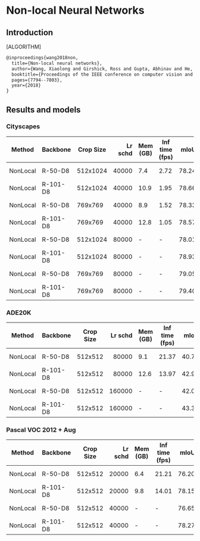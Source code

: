 # Non-local Neural Networks

## Introduction

[ALGORITHM]

```latex
@inproceedings{wang2018non,
  title={Non-local neural networks},
  author={Wang, Xiaolong and Girshick, Ross and Gupta, Abhinav and He, Kaiming},
  booktitle={Proceedings of the IEEE conference on computer vision and pattern recognition},
  pages={7794--7803},
  year={2018}
}
```

## Results and models

### Cityscapes

|  Method  | Backbone | Crop Size | Lr schd | Mem (GB) | Inf time (fps) | mIoU  | mIoU(ms+flip) |                                                                                                                                                                                                           download                                                                                                                                                                                                           |
|----------|----------|-----------|--------:|----------|----------------|------:|---------------|------------------------------------------------------------------------------------------------------------------------------------------------------------------------------------------------------------------------------------------------------------------------------------------------------------------------------------------------------------------------------------------------------------------------------|
| NonLocal | R-50-D8  | 512x1024  |   40000 |      7.4 |           2.72 | 78.24 | -             | [model](https://download.openmmlab.com/mmsegmentation/v0.5/nonlocal_net/nonlocal_r50-d8_512x1024_40k_cityscapes/nonlocal_r50-d8_512x1024_40k_cityscapes_20200605_210748-c75e81e3.pth) &#124; [log](https://download.openmmlab.com/mmsegmentation/v0.5/nonlocal_net/nonlocal_r50-d8_512x1024_40k_cityscapes/nonlocal_r50-d8_512x1024_40k_cityscapes_20200605_210748.log.json)     |
| NonLocal | R-101-D8 | 512x1024  |   40000 |     10.9 |           1.95 | 78.66 | -             | [model](https://download.openmmlab.com/mmsegmentation/v0.5/nonlocal_net/nonlocal_r101-d8_512x1024_40k_cityscapes/nonlocal_r101-d8_512x1024_40k_cityscapes_20200605_210748-d63729fa.pth) &#124; [log](https://download.openmmlab.com/mmsegmentation/v0.5/nonlocal_net/nonlocal_r101-d8_512x1024_40k_cityscapes/nonlocal_r101-d8_512x1024_40k_cityscapes_20200605_210748.log.json) |
| NonLocal | R-50-D8  | 769x769   |   40000 |      8.9 |           1.52 | 78.33 |         79.92 | [model](https://download.openmmlab.com/mmsegmentation/v0.5/nonlocal_net/nonlocal_r50-d8_769x769_40k_cityscapes/nonlocal_r50-d8_769x769_40k_cityscapes_20200530_045243-82ef6749.pth) &#124; [log](https://download.openmmlab.com/mmsegmentation/v0.5/nonlocal_net/nonlocal_r50-d8_769x769_40k_cityscapes/nonlocal_r50-d8_769x769_40k_cityscapes_20200530_045243.log.json)         |
| NonLocal | R-101-D8 | 769x769   |   40000 |     12.8 |           1.05 | 78.57 |         80.29 | [model](https://download.openmmlab.com/mmsegmentation/v0.5/nonlocal_net/nonlocal_r101-d8_769x769_40k_cityscapes/nonlocal_r101-d8_769x769_40k_cityscapes_20200530_045348-8fe9a9dc.pth) &#124; [log](https://download.openmmlab.com/mmsegmentation/v0.5/nonlocal_net/nonlocal_r101-d8_769x769_40k_cityscapes/nonlocal_r101-d8_769x769_40k_cityscapes_20200530_045348.log.json)     |
| NonLocal | R-50-D8  | 512x1024  |   80000 | -        | -              | 78.01 | -             | [model](https://download.openmmlab.com/mmsegmentation/v0.5/nonlocal_net/nonlocal_r50-d8_512x1024_80k_cityscapes/nonlocal_r50-d8_512x1024_80k_cityscapes_20200607_193518-d6839fae.pth) &#124; [log](https://download.openmmlab.com/mmsegmentation/v0.5/nonlocal_net/nonlocal_r50-d8_512x1024_80k_cityscapes/nonlocal_r50-d8_512x1024_80k_cityscapes_20200607_193518.log.json)     |
| NonLocal | R-101-D8 | 512x1024  |   80000 | -        | -              | 78.93 | -             | [model](https://download.openmmlab.com/mmsegmentation/v0.5/nonlocal_net/nonlocal_r101-d8_512x1024_80k_cityscapes/nonlocal_r101-d8_512x1024_80k_cityscapes_20200607_183411-32700183.pth) &#124; [log](https://download.openmmlab.com/mmsegmentation/v0.5/nonlocal_net/nonlocal_r101-d8_512x1024_80k_cityscapes/nonlocal_r101-d8_512x1024_80k_cityscapes_20200607_183411.log.json) |
| NonLocal | R-50-D8  | 769x769   |   80000 | -        | -              | 79.05 |         80.68 | [model](https://download.openmmlab.com/mmsegmentation/v0.5/nonlocal_net/nonlocal_r50-d8_769x769_80k_cityscapes/nonlocal_r50-d8_769x769_80k_cityscapes_20200607_193506-1f9792f6.pth) &#124; [log](https://download.openmmlab.com/mmsegmentation/v0.5/nonlocal_net/nonlocal_r50-d8_769x769_80k_cityscapes/nonlocal_r50-d8_769x769_80k_cityscapes_20200607_193506.log.json)         |
| NonLocal | R-101-D8 | 769x769   |   80000 | -        | -              | 79.40 |         80.85 | [model](https://download.openmmlab.com/mmsegmentation/v0.5/nonlocal_net/nonlocal_r101-d8_769x769_80k_cityscapes/nonlocal_r101-d8_769x769_80k_cityscapes_20200607_183428-0e1fa4f9.pth) &#124; [log](https://download.openmmlab.com/mmsegmentation/v0.5/nonlocal_net/nonlocal_r101-d8_769x769_80k_cityscapes/nonlocal_r101-d8_769x769_80k_cityscapes_20200607_183428.log.json)     |

### ADE20K

|  Method  | Backbone | Crop Size | Lr schd | Mem (GB) | Inf time (fps) | mIoU  | mIoU(ms+flip) |                                                                                                                                                                                                   download                                                                                                                                                                                                   |
|----------|----------|-----------|--------:|----------|----------------|------:|--------------:|--------------------------------------------------------------------------------------------------------------------------------------------------------------------------------------------------------------------------------------------------------------------------------------------------------------------------------------------------------------------------------------------------------------|
| NonLocal | R-50-D8  | 512x512   |   80000 |      9.1 |          21.37 | 40.75 |         42.05 | [model](https://download.openmmlab.com/mmsegmentation/v0.5/nonlocal_net/nonlocal_r50-d8_512x512_80k_ade20k/nonlocal_r50-d8_512x512_80k_ade20k_20200615_015801-5ae0aa33.pth) &#124; [log](https://download.openmmlab.com/mmsegmentation/v0.5/nonlocal_net/nonlocal_r50-d8_512x512_80k_ade20k/nonlocal_r50-d8_512x512_80k_ade20k_20200615_015801.log.json)         |
| NonLocal | R-101-D8 | 512x512   |   80000 |     12.6 |          13.97 | 42.90 |         44.27 | [model](https://download.openmmlab.com/mmsegmentation/v0.5/nonlocal_net/nonlocal_r101-d8_512x512_80k_ade20k/nonlocal_r101-d8_512x512_80k_ade20k_20200615_015758-24105919.pth) &#124; [log](https://download.openmmlab.com/mmsegmentation/v0.5/nonlocal_net/nonlocal_r101-d8_512x512_80k_ade20k/nonlocal_r101-d8_512x512_80k_ade20k_20200615_015758.log.json)     |
| NonLocal | R-50-D8  | 512x512   |  160000 | -        | -              | 42.03 |         43.04 | [model](https://download.openmmlab.com/mmsegmentation/v0.5/nonlocal_net/nonlocal_r50-d8_512x512_160k_ade20k/nonlocal_r50-d8_512x512_160k_ade20k_20200616_005410-baef45e3.pth) &#124; [log](https://download.openmmlab.com/mmsegmentation/v0.5/nonlocal_net/nonlocal_r50-d8_512x512_160k_ade20k/nonlocal_r50-d8_512x512_160k_ade20k_20200616_005410.log.json)     |
| NonLocal | R-101-D8 | 512x512   |  160000 | -        | -              | 43.36 |         44.83 | [model](https://download.openmmlab.com/mmsegmentation/v0.5/nonlocal_net/nonlocal_r101-d8_512x512_160k_ade20k/nonlocal_r101-d8_512x512_160k_ade20k_20200616_003422-affd0f8d.pth) &#124; [log](https://download.openmmlab.com/mmsegmentation/v0.5/nonlocal_net/nonlocal_r101-d8_512x512_160k_ade20k/nonlocal_r101-d8_512x512_160k_ade20k_20200616_003422.log.json) |

### Pascal VOC 2012 + Aug

|  Method  | Backbone | Crop Size | Lr schd | Mem (GB) | Inf time (fps) | mIoU  | mIoU(ms+flip) |                                                                                                                                                                                                     download                                                                                                                                                                                                     |
|----------|----------|-----------|--------:|----------|----------------|------:|--------------:|------------------------------------------------------------------------------------------------------------------------------------------------------------------------------------------------------------------------------------------------------------------------------------------------------------------------------------------------------------------------------------------------------------------|
| NonLocal | R-50-D8  | 512x512   |   20000 |      6.4 |          21.21 | 76.20 |         77.12 | [model](https://download.openmmlab.com/mmsegmentation/v0.5/nonlocal_net/nonlocal_r50-d8_512x512_20k_voc12aug/nonlocal_r50-d8_512x512_20k_voc12aug_20200617_222613-07f2a57c.pth) &#124; [log](https://download.openmmlab.com/mmsegmentation/v0.5/nonlocal_net/nonlocal_r50-d8_512x512_20k_voc12aug/nonlocal_r50-d8_512x512_20k_voc12aug_20200617_222613.log.json)     |
| NonLocal | R-101-D8 | 512x512   |   20000 |      9.8 |          14.01 | 78.15 |         78.86 | [model](https://download.openmmlab.com/mmsegmentation/v0.5/nonlocal_net/nonlocal_r101-d8_512x512_20k_voc12aug/nonlocal_r101-d8_512x512_20k_voc12aug_20200617_222615-948c68ab.pth) &#124; [log](https://download.openmmlab.com/mmsegmentation/v0.5/nonlocal_net/nonlocal_r101-d8_512x512_20k_voc12aug/nonlocal_r101-d8_512x512_20k_voc12aug_20200617_222615.log.json) |
| NonLocal | R-50-D8  | 512x512   |   40000 | -        | -              | 76.65 |         77.47 | [model](https://download.openmmlab.com/mmsegmentation/v0.5/nonlocal_net/nonlocal_r50-d8_512x512_40k_voc12aug/nonlocal_r50-d8_512x512_40k_voc12aug_20200614_000028-0139d4a9.pth) &#124; [log](https://download.openmmlab.com/mmsegmentation/v0.5/nonlocal_net/nonlocal_r50-d8_512x512_40k_voc12aug/nonlocal_r50-d8_512x512_40k_voc12aug_20200614_000028.log.json)     |
| NonLocal | R-101-D8 | 512x512   |   40000 | -        | -              | 78.27 |         79.12 | [model](https://download.openmmlab.com/mmsegmentation/v0.5/nonlocal_net/nonlocal_r101-d8_512x512_40k_voc12aug/nonlocal_r101-d8_512x512_40k_voc12aug_20200614_000028-7e5ff470.pth) &#124; [log](https://download.openmmlab.com/mmsegmentation/v0.5/nonlocal_net/nonlocal_r101-d8_512x512_40k_voc12aug/nonlocal_r101-d8_512x512_40k_voc12aug_20200614_000028.log.json) |
